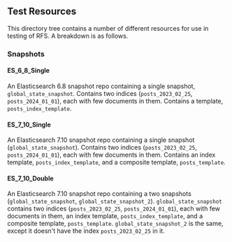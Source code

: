 ## Test Resources

This directory tree contains a number of different resources for use in testing of RFS.  A breakdown is as follows.

### Snapshots

#### ES_6_8_Single
An Elasticsearch 6.8 snapshot repo containing a single snapshot, `global_state_snapshot`.  Contains two indices (`posts_2023_02_25`, `posts_2024_01_01`), each with few documents in them.  Contains a template, `posts_index_template`.

#### ES_7_10_Single
An Elasticsearch 7.10 snapshot repo containing a single snapshot (`global_state_snapshot`).  Contains two indices (`posts_2023_02_25`, `posts_2024_01_01`), each with few documents in them.  Contains an index template, `posts_index_template`, and a composite template, `posts_template`.

#### ES_7_10_Double
An Elasticsearch 7.10 snapshot repo containing a two snapshots (`global_state_snapshot`, `global_state_snapshot_2`).  `global_state_snapshot` contains two indices (`posts_2023_02_25`, `posts_2024_01_01`), each with few documents in them, an index template, `posts_index_template`, and a composite template, `posts_template`.  `global_state_snapshot_2` is the same, except it doesn't have the index `posts_2023_02_25` in it.

